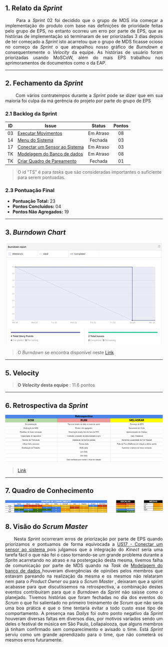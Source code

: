 ## 1. Relato da _Sprint_

<p align="justify">&emsp;&emsp; Para a <i>Sprint</i> 02 foi decidido que o grupo de MDS iria começar a implementação do produto com base nas definições de prioridade feitas pelo grupo de EPS, no entanto ocorreu um erro por parte de EPS, que as histórias de implementação só terminaram de ser priorizadas 3 dias depois de ter começado a <i>Sprint</i> isto acarretou que o grupo de MDS ficasse ocioso no começo da <i>Sprint</i> o que atrapalhou nosso gráfico de <i>Burndown</i> e consequentemente o <i>Velocity</i> da equipe. As histórias de usuário foram priorizadas usando MoSCoW, além do mais EPS trabalhou nos aprimoramentos de documentos como o da EAP. </p>  

---

## 2. Fechamento da _Sprint_
<p align="justify">&emsp;&emsp; Com vários contratempos durante a <i>Sprint</i> pode se dizer que em sua maioria foi culpa da má gerência do projeto por parte do grupo de EPS </p>

### 2.1 Backlog da Sprint

| ID | Issue | Status | Pontos |
|:--:| ------- | :----: | :----: |
| 03 | [Executar Movimentos](https://github.com/fga-gpp-mds/2018.1-Reabilitacao-Motora/issues/29)    | Em Atraso |08  |
| 14 | [Menu do Sistema](https://github.com/fga-gpp-mds/2018.1-Reabilitacao-Motora/issues/30)    | Fechada | 03 |
| 17 | [Conectar um Sensor ao Sistema](https://github.com/fga-gpp-mds/2018.1-Reabilitacao-Motora/issues/28)    | Em Atraso | 03 |
| TK | [Modelagem do Banco de dados](https://github.com/fga-gpp-mds/2018.1-Reabilitacao-Motora/issues/38)    | Em Atraso | 08 |
| TK | [Criar Quadro de Pareamento](https://github.com/fga-gpp-mds/2018.1-Reabilitacao-Motora/issues/40) | Fechada | 01 |

> O id "TS" é para *tasks* que são consideradas importantes o suficiente para serem pontuadas.

### 2.3 Pontuação Final

* **Pontuação Total:** 23
* **Pontos Concluídos:** 04
* **Pontos Não Agregados:** 19

------------

## 3. _Burndown Chart_

![](https://raw.githubusercontent.com/RomeuCarvalhoAntunes/2018.1-Reabilitacao-Motora/master/docs/imagens/Burndown/Sprint_02.png)

> O _Burndown_ se encontra disponível neste [Link](https://github.com/fga-gpp-mds/2018.1-Reabilitacao-Motora/milestone/3#reports?report=burndown&milestoneId=3179759&showPRs=false)


------------

## 5. Velocity

> **O _Velocity_ desta equipe**  : 11.6 pontos

------------


## 6. Retrospectiva da _Sprint_

![](https://raw.githubusercontent.com/RomeuCarvalhoAntunes/2018.1-Reabilitacao-Motora/master/docs/imagens/Retrospectiva/Retrospectiva_Sprint02.png)

 >[Link](https://raw.githubusercontent.com/RomeuCarvalhoAntunes/2018.1-Reabilitacao-Motora/master/docs/imagens/Retrospectiva/Retrospectiva_Sprint02.png)

------------

## 7. Quadro de Conhecimento

![](https://raw.githubusercontent.com/RomeuCarvalhoAntunes/2018.1-Reabilitacao-Motora/master/docs/imagens/Quadro%20de%20Conhecimento/Quadro_Conhecimento_02.png)

## 8. Visão do _Scrum Master_

<p align="justify">&emsp;&emsp;Nesta <i>Sprint</i> ocorreram erros de priorização por parte de EPS quando priorizamos e pontuamos de forma equivocada a  <a href="https://github.com/fga-gpp-mds/2018.1-Reabilitacao-Motora/issues/28"> US17 - Conectar um sensor ao sistema </a> pois julgamos que a integração do <i>Kinect</i> seria uma tarefa fácil o que não foi o caso tornando-se um grande problema durante a <i>Spritn</i> acarretando no atraso e na postergação desta mesma, tivemos falha de comunicação por parte de MDS quando na <i>Task</i> de <a href="https://github.com/fga-gpp-mds/2018.1-Reabilitacao-Motora/issues/38"> Modelagem do banco de dados </a> houveram divergências de opiniões pelos membros que estavam pareando na realização da mesma e os mesmos não relataram nem para o <i>Product Owner</i> ou para o <i>Scrum Master</i> , deixaram que a sprint acabasse para que discutíssemos na retrospectiva, a combinação destes eventos contribuíram para que o <i>Burndown</i> da <i>Sprint</i> não saísse como o planejado. Tivemos histórias que foram fechadas no dia dos eventos do <i>Scrum</i> o que foi salientado no primeiro treinamento  de <i>Scrum</i> que não seria uma boa prática e que o time tentaria evitar a todo custo esse tipo de comportamento. A presença nas <i>Dailys</i> foi outro ponto negativo da <i>Sprint</i> houveram diversas faltas em diversos dias, por motivos variados sendo um deles o festival de música em São Paulo, Lollapalooza, que alguns membros já tinham confirmado sem comparecimento e avisado o time. Está <i>Sprint</i> serviu como um grande aprendizado para o time, que não cometerá os mesmos erros futuramente.</p>
